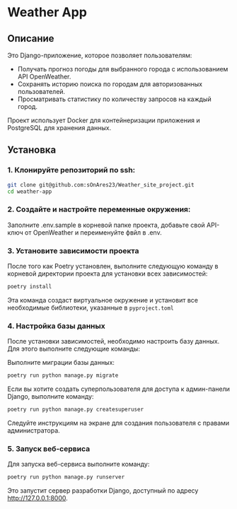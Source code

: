 # Weather App

## Описание
Это Django-приложение, которое позволяет пользователям:
- Получать прогноз погоды для выбранного города с использованием API OpenWeather.
- Сохранять историю поиска по городам для авторизованных пользователей.
- Просматривать статистику по количеству запросов на каждый город.

Проект использует Docker для контейнеризации приложения и PostgreSQL для хранения данных.

## Установка

### 1. Клонируйте репозиторий по ssh:
```bash
git clone git@github.com:sOnAres23/Weather_site_project.git
cd weather-app
```

### 2. Создайте и настройте переменные окружения:
Заполните .env.sample в корневой папке проекта, добавьте свой API-ключ от OpenWeather и переименуйте фвйл в .env.

### 3. Установите зависимости проекта
После того как Poetry установлен, выполните следующую команду в корневой директории проекта для установки всех зависимостей:

```bash
poetry install
```
Эта команда создаст виртуальное окружение и установит все необходимые библиотеки, указанные в ```pyproject.toml```

### 4. Настройка базы данных
После установки зависимостей, необходимо настроить базу данных. Для этого выполните следующие команды:

Выполните миграции базы данных:

```bash
poetry run python manage.py migrate
```
Если вы хотите создать суперпользователя для доступа к админ-панели Django, выполните команду:

```bash
poetry run python manage.py createsuperuser
```
Следуйте инструкциям на экране для создания пользователя с правами администратора.

### 5. Запуск веб-сервиса
Для запуска веб-сервиса выполните команду:

```bash
poetry run python manage.py runserver
```
Это запустит сервер разработки Django, доступный по адресу http://127.0.0.1:8000.
